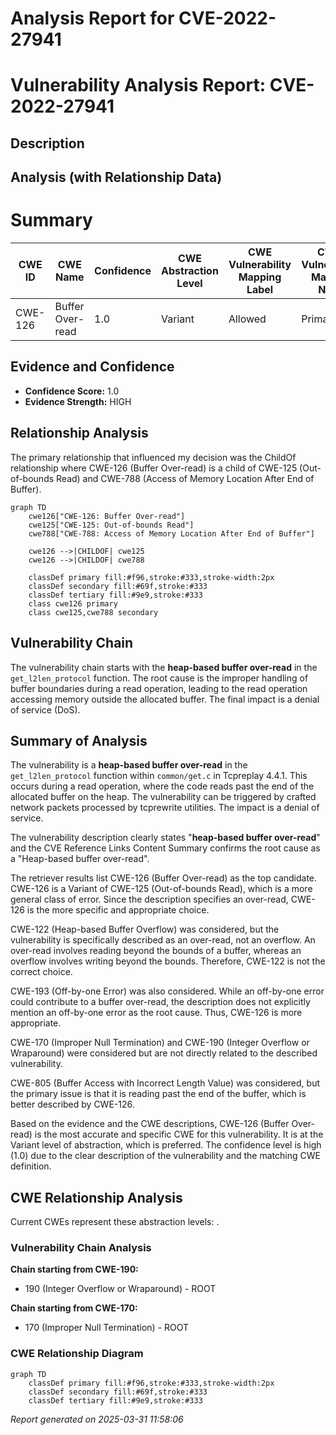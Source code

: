 # Analysis Report for CVE-2022-27941

# Vulnerability Analysis Report: CVE-2022-27941

## Description



## Analysis (with Relationship Data)

# Summary

| CWE ID | CWE Name | Confidence | CWE Abstraction Level | CWE Vulnerability Mapping Label | CWE-Vulnerability Mapping Notes |
|---|---|---|---|---|---|
| CWE-126 | Buffer Over-read | 1.0 | Variant | Allowed | Primary CWE |

## Evidence and Confidence

*   **Confidence Score:** 1.0
*   **Evidence Strength:** HIGH

## Relationship Analysis
The primary relationship that influenced my decision was the ChildOf relationship where CWE-126 (Buffer Over-read) is a child of CWE-125 (Out-of-bounds Read) and CWE-788 (Access of Memory Location After End of Buffer).

```mermaid
graph TD
    cwe126["CWE-126: Buffer Over-read"]
    cwe125["CWE-125: Out-of-bounds Read"]
    cwe788["CWE-788: Access of Memory Location After End of Buffer"]
    
    cwe126 -->|CHILDOF| cwe125
    cwe126 -->|CHILDOF| cwe788
    
    classDef primary fill:#f96,stroke:#333,stroke-width:2px
    classDef secondary fill:#69f,stroke:#333
    classDef tertiary fill:#9e9,stroke:#333
    class cwe126 primary
    class cwe125,cwe788 secondary
```

## Vulnerability Chain
The vulnerability chain starts with the **heap-based buffer over-read** in the `get_l2len_protocol` function. The root cause is the improper handling of buffer boundaries during a read operation, leading to the read operation accessing memory outside the allocated buffer. The final impact is a denial of service (DoS).

## Summary of Analysis
The vulnerability is a **heap-based buffer over-read** in the `get_l2len_protocol` function within `common/get.c` in Tcpreplay 4.4.1. This occurs during a read operation, where the code reads past the end of the allocated buffer on the heap. The vulnerability can be triggered by crafted network packets processed by tcprewrite utilities. The impact is a denial of service.

The vulnerability description clearly states "**heap-based buffer over-read**" and the CVE Reference Links Content Summary confirms the root cause as a "Heap-based buffer over-read".

The retriever results list CWE-126 (Buffer Over-read) as the top candidate. CWE-126 is a Variant of CWE-125 (Out-of-bounds Read), which is a more general class of error. Since the description specifies an over-read, CWE-126 is the more specific and appropriate choice.

CWE-122 (Heap-based Buffer Overflow) was considered, but the vulnerability is specifically described as an over-read, not an overflow. An over-read involves reading beyond the bounds of a buffer, whereas an overflow involves writing beyond the bounds. Therefore, CWE-122 is not the correct choice.

CWE-193 (Off-by-one Error) was also considered. While an off-by-one error could contribute to a buffer over-read, the description does not explicitly mention an off-by-one error as the root cause. Thus, CWE-126 is more appropriate.

CWE-170 (Improper Null Termination) and CWE-190 (Integer Overflow or Wraparound) were considered but are not directly related to the described vulnerability.

CWE-805 (Buffer Access with Incorrect Length Value) was considered, but the primary issue is that it is reading past the end of the buffer, which is better described by CWE-126.

Based on the evidence and the CWE descriptions, CWE-126 (Buffer Over-read) is the most accurate and specific CWE for this vulnerability. It is at the Variant level of abstraction, which is preferred. The confidence level is high (1.0) due to the clear description of the vulnerability and the matching CWE definition.


## CWE Relationship Analysis

Current CWEs represent these abstraction levels: .


### Vulnerability Chain Analysis

**Chain starting from CWE-190:**
- 190 (Integer Overflow or Wraparound) - ROOT


**Chain starting from CWE-170:**
- 170 (Improper Null Termination) - ROOT



### CWE Relationship Diagram

```mermaid
graph TD
    classDef primary fill:#f96,stroke:#333,stroke-width:2px
    classDef secondary fill:#69f,stroke:#333
    classDef tertiary fill:#9e9,stroke:#333
```



*Report generated on 2025-03-31 11:58:06*
